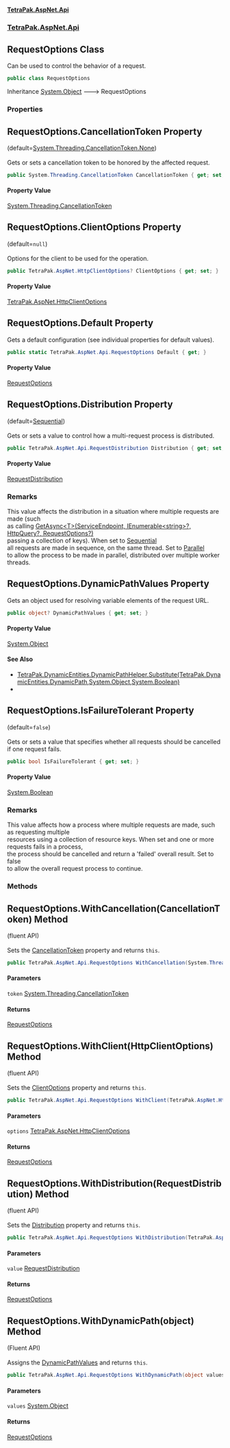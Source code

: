 #### [TetraPak.AspNet.Api](index.md 'index')
### [TetraPak.AspNet.Api](TetraPak_AspNet_Api.md 'TetraPak.AspNet.Api')
## RequestOptions Class
Can be used to control the behavior of a request.   
```csharp
public class RequestOptions
```

Inheritance [System.Object](https://docs.microsoft.com/en-us/dotnet/api/System.Object 'System.Object') &#129106; RequestOptions  
### Properties
<a name='TetraPak_AspNet_Api_RequestOptions_CancellationToken'></a>
## RequestOptions.CancellationToken Property
(default=[System.Threading.CancellationToken.None](https://docs.microsoft.com/en-us/dotnet/api/System.Threading.CancellationToken.None 'System.Threading.CancellationToken.None'))<br/>  
Gets or sets a cancellation token to be honored by the affected request.  
```csharp
public System.Threading.CancellationToken CancellationToken { get; set; }
```
#### Property Value
[System.Threading.CancellationToken](https://docs.microsoft.com/en-us/dotnet/api/System.Threading.CancellationToken 'System.Threading.CancellationToken')
  
<a name='TetraPak_AspNet_Api_RequestOptions_ClientOptions'></a>
## RequestOptions.ClientOptions Property
(default=`null`)<br/>  
Options for the client to be used for the operation.  
```csharp
public TetraPak.AspNet.HttpClientOptions? ClientOptions { get; set; }
```
#### Property Value
[TetraPak.AspNet.HttpClientOptions](https://docs.microsoft.com/en-us/dotnet/api/TetraPak.AspNet.HttpClientOptions 'TetraPak.AspNet.HttpClientOptions')
  
<a name='TetraPak_AspNet_Api_RequestOptions_Default'></a>
## RequestOptions.Default Property
Gets a default configuration (see individual properties for default values).  
```csharp
public static TetraPak.AspNet.Api.RequestOptions Default { get; }
```
#### Property Value
[RequestOptions](TetraPak_AspNet_Api_RequestOptions.md 'TetraPak.AspNet.Api.RequestOptions')
  
<a name='TetraPak_AspNet_Api_RequestOptions_Distribution'></a>
## RequestOptions.Distribution Property
(default=[Sequential](TetraPak_AspNet_Api_RequestDistribution.md#TetraPak_AspNet_Api_RequestDistribution_Sequential 'TetraPak.AspNet.Api.RequestDistribution.Sequential'))<br/>  
Gets or sets a value to control how a multi-request process is distributed.   
```csharp
public TetraPak.AspNet.Api.RequestDistribution Distribution { get; set; }
```
#### Property Value
[RequestDistribution](TetraPak_AspNet_Api_RequestDistribution.md 'TetraPak.AspNet.Api.RequestDistribution')
### Remarks
This value affects the distribution in a situation where multiple requests are made (such  
as calling [GetAsync&lt;T&gt;(ServiceEndpoint, IEnumerable&lt;string&gt;?, HttpQuery?, RequestOptions?)](TetraPak_AspNet_Api_ServiceEndpointHelper.md#TetraPak_AspNet_Api_ServiceEndpointHelper_GetAsync_T_(TetraPak_AspNet_Api_ServiceEndpoint_System_Collections_Generic_IEnumerable_string___TetraPak_AspNet_HttpQuery__TetraPak_AspNet_Api_RequestOptions_) 'TetraPak.AspNet.Api.ServiceEndpointHelper.GetAsync&lt;T&gt;(TetraPak.AspNet.Api.ServiceEndpoint, System.Collections.Generic.IEnumerable&lt;string&gt;?, TetraPak.AspNet.HttpQuery?, TetraPak.AspNet.Api.RequestOptions?)')  
passing a collection of keys). When set to [Sequential](TetraPak_AspNet_Api_RequestDistribution.md#TetraPak_AspNet_Api_RequestDistribution_Sequential 'TetraPak.AspNet.Api.RequestDistribution.Sequential')   
all requests are made in sequence, on the same thread. Set to [Parallel](TetraPak_AspNet_Api_RequestDistribution.md#TetraPak_AspNet_Api_RequestDistribution_Parallel 'TetraPak.AspNet.Api.RequestDistribution.Parallel')  
to allow the process to be made in parallel, distributed over multiple worker threads.  
  
<a name='TetraPak_AspNet_Api_RequestOptions_DynamicPathValues'></a>
## RequestOptions.DynamicPathValues Property
Gets an object used for resolving variable elements of the request URL.  
```csharp
public object? DynamicPathValues { get; set; }
```
#### Property Value
[System.Object](https://docs.microsoft.com/en-us/dotnet/api/System.Object 'System.Object')
#### See Also
- [TetraPak.DynamicEntities.DynamicPathHelper.Substitute(TetraPak.DynamicEntities.DynamicPath,System.Object,System.Boolean)](https://docs.microsoft.com/en-us/dotnet/api/TetraPak.DynamicEntities.DynamicPathHelper.Substitute#TetraPak_DynamicEntities_DynamicPathHelper_Substitute_TetraPak_DynamicEntities_DynamicPath,System_Object,System_Boolean_ 'TetraPak.DynamicEntities.DynamicPathHelper.Substitute(TetraPak.DynamicEntities.DynamicPath,System.Object,System.Boolean)')
- [](https://docs.microsoft.com/en-us/dotnet/api/ '')
  
<a name='TetraPak_AspNet_Api_RequestOptions_IsFailureTolerant'></a>
## RequestOptions.IsFailureTolerant Property
(default=`false`)<br/>  
Gets or sets a value that specifies whether all requests should be cancelled if one request fails.  
```csharp
public bool IsFailureTolerant { get; set; }
```
#### Property Value
[System.Boolean](https://docs.microsoft.com/en-us/dotnet/api/System.Boolean 'System.Boolean')
### Remarks
This value affects how a process where multiple requests are made, such as requesting multiple  
resources using a collection of resource keys. When set and one or more requests fails in a process,  
the process should be cancelled and return a 'failed' overall result. Set to false  
to allow the overall request process to continue.  
  
### Methods
<a name='TetraPak_AspNet_Api_RequestOptions_WithCancellation(System_Threading_CancellationToken)'></a>
## RequestOptions.WithCancellation(CancellationToken) Method
(fluent API)<br/>  
Sets the [CancellationToken](TetraPak_AspNet_Api_RequestOptions.md#TetraPak_AspNet_Api_RequestOptions_CancellationToken 'TetraPak.AspNet.Api.RequestOptions.CancellationToken') property and returns `this`.  
```csharp
public TetraPak.AspNet.Api.RequestOptions WithCancellation(System.Threading.CancellationToken token);
```
#### Parameters
<a name='TetraPak_AspNet_Api_RequestOptions_WithCancellation(System_Threading_CancellationToken)_token'></a>
`token` [System.Threading.CancellationToken](https://docs.microsoft.com/en-us/dotnet/api/System.Threading.CancellationToken 'System.Threading.CancellationToken')  
  
#### Returns
[RequestOptions](TetraPak_AspNet_Api_RequestOptions.md 'TetraPak.AspNet.Api.RequestOptions')  
  
<a name='TetraPak_AspNet_Api_RequestOptions_WithClient(TetraPak_AspNet_HttpClientOptions)'></a>
## RequestOptions.WithClient(HttpClientOptions) Method
(fluent API)<br/>  
Sets the [ClientOptions](TetraPak_AspNet_Api_RequestOptions.md#TetraPak_AspNet_Api_RequestOptions_ClientOptions 'TetraPak.AspNet.Api.RequestOptions.ClientOptions') property and returns `this`.  
```csharp
public TetraPak.AspNet.Api.RequestOptions WithClient(TetraPak.AspNet.HttpClientOptions options);
```
#### Parameters
<a name='TetraPak_AspNet_Api_RequestOptions_WithClient(TetraPak_AspNet_HttpClientOptions)_options'></a>
`options` [TetraPak.AspNet.HttpClientOptions](https://docs.microsoft.com/en-us/dotnet/api/TetraPak.AspNet.HttpClientOptions 'TetraPak.AspNet.HttpClientOptions')  
  
#### Returns
[RequestOptions](TetraPak_AspNet_Api_RequestOptions.md 'TetraPak.AspNet.Api.RequestOptions')  
  
<a name='TetraPak_AspNet_Api_RequestOptions_WithDistribution(TetraPak_AspNet_Api_RequestDistribution)'></a>
## RequestOptions.WithDistribution(RequestDistribution) Method
(fluent API)<br/>  
Sets the [Distribution](TetraPak_AspNet_Api_RequestOptions.md#TetraPak_AspNet_Api_RequestOptions_Distribution 'TetraPak.AspNet.Api.RequestOptions.Distribution') property and returns `this`.  
```csharp
public TetraPak.AspNet.Api.RequestOptions WithDistribution(TetraPak.AspNet.Api.RequestDistribution value);
```
#### Parameters
<a name='TetraPak_AspNet_Api_RequestOptions_WithDistribution(TetraPak_AspNet_Api_RequestDistribution)_value'></a>
`value` [RequestDistribution](TetraPak_AspNet_Api_RequestDistribution.md 'TetraPak.AspNet.Api.RequestDistribution')  
  
#### Returns
[RequestOptions](TetraPak_AspNet_Api_RequestOptions.md 'TetraPak.AspNet.Api.RequestOptions')  
  
<a name='TetraPak_AspNet_Api_RequestOptions_WithDynamicPath(object)'></a>
## RequestOptions.WithDynamicPath(object) Method
(Fluent API)<br/>  
Assigns the [DynamicPathValues](TetraPak_AspNet_Api_RequestOptions.md#TetraPak_AspNet_Api_RequestOptions_DynamicPathValues 'TetraPak.AspNet.Api.RequestOptions.DynamicPathValues') and returns `this`.  
```csharp
public TetraPak.AspNet.Api.RequestOptions WithDynamicPath(object values);
```
#### Parameters
<a name='TetraPak_AspNet_Api_RequestOptions_WithDynamicPath(object)_values'></a>
`values` [System.Object](https://docs.microsoft.com/en-us/dotnet/api/System.Object 'System.Object')  
  
#### Returns
[RequestOptions](TetraPak_AspNet_Api_RequestOptions.md 'TetraPak.AspNet.Api.RequestOptions')  
  
